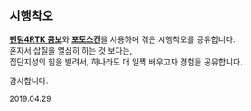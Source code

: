 ## 시행착오

[__팬텀4RTK 콤보__](https://www.dji.com/kr/phantom-4-rtk?site=brandsite&from=nav)와 [__포토스캔__](https://www.agisoft.com/)을 사용하며 겪은 시행착오를 공유합니다.<br>
혼자서 삽질을 열심히 하는 것 보다는,<br>
집단지성의 힘을 빌려서, 하나라도 더 일찍 배우고자 경험을 공유합니다.<br>

감사합니다.<br>

2019.04.29<br>
